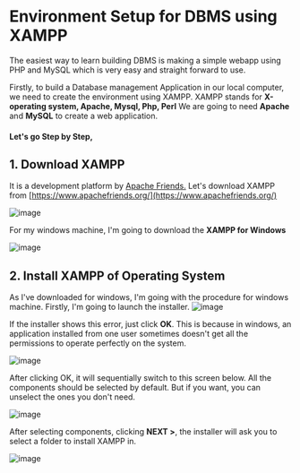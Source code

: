 




# Environment Setup for DBMS using XAMPP

The easiest way to learn building DBMS is making a simple webapp using PHP and MySQL which is very easy and straight forward to use.

Firstly, to build a Database management Application in our local computer, we need to create the environment using XAMPP.
XAMPP stands for **X-operating system, Apache, Mysql, Php, Perl**
We are going to need **Apache** and **MySQL** to create a web application.

#### Let's go Step by Step,

## 1. Download XAMPP 

It is a development platform by [Apache Friends.](https://www.apachefriends.org/) 
Let's download XAMPP from [https://www.apachefriends.org/](https://www.apachefriends.org/)

![image](https://user-images.githubusercontent.com/19222272/216757300-278e3604-9ec2-48ad-ad0d-897c42dd8908.png)

For my windows machine, I'm going to download the **XAMPP for Windows** 

![image](https://user-images.githubusercontent.com/19222272/216757484-7cbaa71d-3e87-4ef9-ac71-702811d5efbb.png)

## 2. Install XAMPP of Operating System
As I've downloaded for windows, I'm going with the procedure for windows machine.
Firstly, I'm going to launch the installer. 
![image](https://user-images.githubusercontent.com/19222272/216757707-e01569a6-91b9-4509-8654-a5f72fceaaab.png)

If the installer shows this error, just click **OK**. This is because in windows, an application installed from one user sometimes doesn't get all the permissions to operate perfectly on the system. 

![image](https://user-images.githubusercontent.com/19222272/216757918-615c916d-f979-43ab-a9a9-0de79633d863.png)

After clicking OK, it will sequentially switch to this screen below. All the components should be selected by default. But if you want, you can unselect the ones you don't need.

![image](https://user-images.githubusercontent.com/19222272/216758190-3f67515f-2252-4b03-964d-a47f828fda9f.png)

After selecting components, clicking **NEXT >**, the installer will ask you to select a folder to install XAMPP in.   

![image](https://user-images.githubusercontent.com/19222272/216758603-d4f010db-bfaf-4bf4-8136-f87f736e632b.png)



